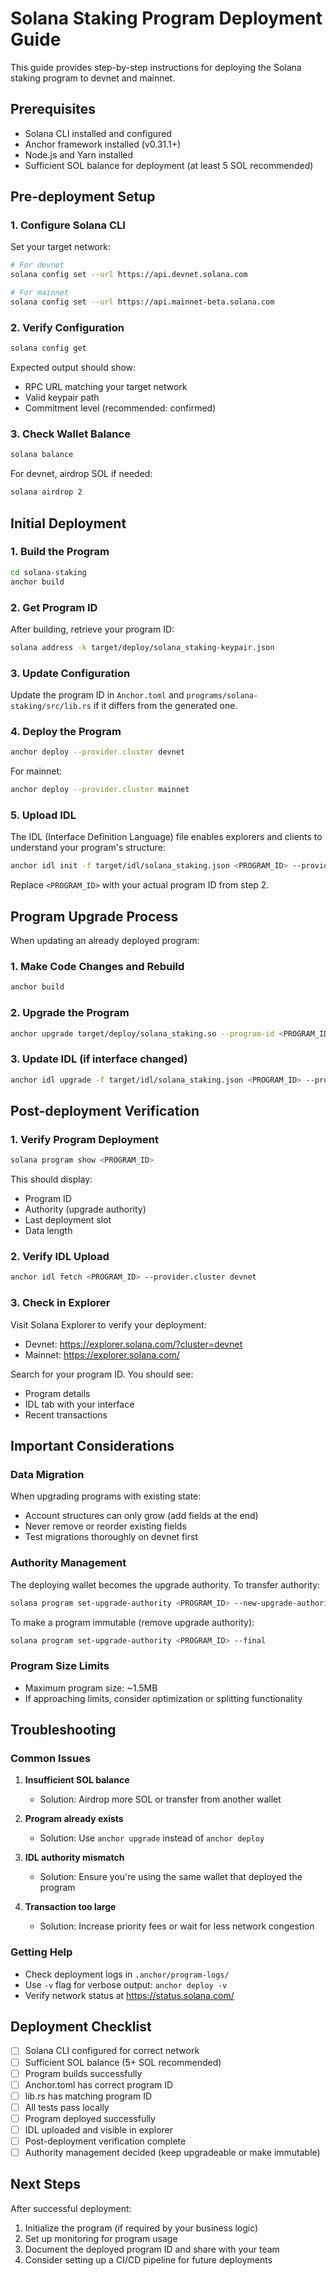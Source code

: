 # Solana Staking Program Deployment Guide

This guide provides step-by-step instructions for deploying the Solana staking program to devnet and mainnet.

## Prerequisites

- Solana CLI installed and configured
- Anchor framework installed (v0.31.1+)
- Node.js and Yarn installed
- Sufficient SOL balance for deployment (at least 5 SOL recommended)

## Pre-deployment Setup

### 1. Configure Solana CLI

Set your target network:

```bash
# For devnet
solana config set --url https://api.devnet.solana.com

# For mainnet
solana config set --url https://api.mainnet-beta.solana.com
```

### 2. Verify Configuration

```bash
solana config get
```

Expected output should show:

- RPC URL matching your target network
- Valid keypair path
- Commitment level (recommended: confirmed)

### 3. Check Wallet Balance

```bash
solana balance
```

For devnet, airdrop SOL if needed:

```bash
solana airdrop 2
```

## Initial Deployment

### 1. Build the Program

```bash
cd solana-staking
anchor build
```

### 2. Get Program ID

After building, retrieve your program ID:

```bash
solana address -k target/deploy/solana_staking-keypair.json
```

### 3. Update Configuration

Update the program ID in `Anchor.toml` and `programs/solana-staking/src/lib.rs` if it differs from the generated one.

### 4. Deploy the Program

```bash
anchor deploy --provider.cluster devnet
```

For mainnet:

```bash
anchor deploy --provider.cluster mainnet
```

### 5. Upload IDL

The IDL (Interface Definition Language) file enables explorers and clients to understand your program's structure:

```bash
anchor idl init -f target/idl/solana_staking.json <PROGRAM_ID> --provider.cluster devnet
```

Replace `<PROGRAM_ID>` with your actual program ID from step 2.

## Program Upgrade Process

When updating an already deployed program:

### 1. Make Code Changes and Rebuild

```bash
anchor build
```

### 2. Upgrade the Program

```bash
anchor upgrade target/deploy/solana_staking.so --program-id <PROGRAM_ID> --provider.cluster devnet
```

### 3. Update IDL (if interface changed)

```bash
anchor idl upgrade -f target/idl/solana_staking.json <PROGRAM_ID> --provider.cluster devnet
```

## Post-deployment Verification

### 1. Verify Program Deployment

```bash
solana program show <PROGRAM_ID>
```

This should display:

- Program ID
- Authority (upgrade authority)
- Last deployment slot
- Data length

### 2. Verify IDL Upload

```bash
anchor idl fetch <PROGRAM_ID> --provider.cluster devnet
```

### 3. Check in Explorer

Visit Solana Explorer to verify your deployment:

- Devnet: https://explorer.solana.com/?cluster=devnet
- Mainnet: https://explorer.solana.com/

Search for your program ID. You should see:

- Program details
- IDL tab with your interface
- Recent transactions

## Important Considerations

### Data Migration

When upgrading programs with existing state:

- Account structures can only grow (add fields at the end)
- Never remove or reorder existing fields
- Test migrations thoroughly on devnet first

### Authority Management

The deploying wallet becomes the upgrade authority. To transfer authority:

```bash
solana program set-upgrade-authority <PROGRAM_ID> --new-upgrade-authority <NEW_AUTHORITY_ADDRESS>
```

To make a program immutable (remove upgrade authority):

```bash
solana program set-upgrade-authority <PROGRAM_ID> --final
```

### Program Size Limits

- Maximum program size: ~1.5MB
- If approaching limits, consider optimization or splitting functionality

## Troubleshooting

### Common Issues

1. **Insufficient SOL balance**
   - Solution: Airdrop more SOL or transfer from another wallet

2. **Program already exists**
   - Solution: Use `anchor upgrade` instead of `anchor deploy`

3. **IDL authority mismatch**
   - Solution: Ensure you're using the same wallet that deployed the program

4. **Transaction too large**
   - Solution: Increase priority fees or wait for less network congestion

### Getting Help

- Check deployment logs in `.anchor/program-logs/`
- Use `-v` flag for verbose output: `anchor deploy -v`
- Verify network status at https://status.solana.com/

## Deployment Checklist

- [ ] Solana CLI configured for correct network
- [ ] Sufficient SOL balance (5+ SOL recommended)
- [ ] Program builds successfully
- [ ] Anchor.toml has correct program ID
- [ ] lib.rs has matching program ID
- [ ] All tests pass locally
- [ ] Program deployed successfully
- [ ] IDL uploaded and visible in explorer
- [ ] Post-deployment verification complete
- [ ] Authority management decided (keep upgradeable or make immutable)

## Next Steps

After successful deployment:

1. Initialize the program (if required by your business logic)
2. Set up monitoring for program usage
3. Document the deployed program ID and share with your team
4. Consider setting up a CI/CD pipeline for future deployments
